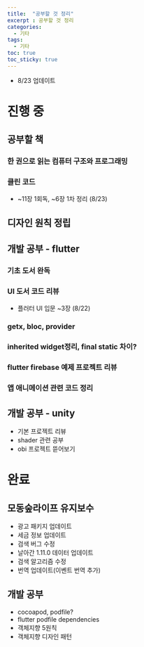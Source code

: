 ```yaml
---
title:  "공부할 것 정리"
excerpt : 공부할 것 정리
categories:
  - 기타
tags:
  - 기타
toc: true
toc_sticky: true
---
```

- 8/23 업데이트

# 진행 중

## 공부할 책  
### 한 권으로 읽는 컴퓨터 구조와 프로그래밍  
### 클린 코드 
- ~11장 1회독, ~6장 1차 정리 (8/23)

## 디자인 원칙 정립

## 개발 공부 - flutter  
### 기초 도서 완독
### UI 도서 코드 리뷰
- 플러터 UI 입문 ~3장 (8/22)
### getx, bloc, provider
### inherited widget정리, final static 차이?
### flutter firebase 예제 프로젝트 리뷰
### 앱 애니메이션 관련 코드 정리

## 개발 공부 - unity
- 기본 프로젝트 리뷰
- shader 관련 공부
- obi 프로젝트 뜯어보기


# 완료

## 모동숲라이프 유지보수
- 광고 패키지 업데이트
- 세금 정보 업데이트
- 검색 버그 수정
- 날아간 1.11.0 데이터 업데이트
- 검색 알고리즘 수정
- 번역 업데이트(이벤트 번역 추가)

## 개발 공부
- cocoapod, podfile?
- flutter podfile dependencies
- 객체지향 5원칙
- 객체지향 디자인 패턴

